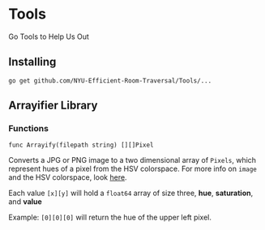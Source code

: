 # Tools
Go Tools to Help Us Out

## Installing

`go get github.com/NYU-Efficient-Room-Traversal/Tools/...`

## Arrayifier Library
### Functions
`func Arrayify(filepath string) [][]Pixel`

Converts a JPG or PNG image to a two dimensional array of `Pixels`, which
represent hues of a pixel from the HSV colorspace. For more info on `image` and the
HSV colorspace, look [here](https://golang.org/pkg/image/).

Each value `[x][y]` will hold a `float64` array of size three, **hue**, **saturation**, and **value**

Example: `[0][0][0]` will return the hue of the upper left pixel.

